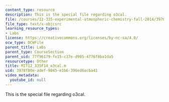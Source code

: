 ```yaml
---
content_type: resource
description: This is the special file regarding o3cal.
file: /courses/12-335-experimental-atmospheric-chemistry-fall-2014/3978f80eadef9845e1b6396ed6acba41_MIT12_335F14_o3cal.m
file_type: text/x-objcsrc
learning_resource_types:
- Labs
license: https://creativecommons.org/licenses/by-nc-sa/4.0/
ocw_type: OCWFile
parent_title: Labs
parent_type: CourseSection
parent_uid: 77f96179-fe15-c37e-d905-4776f8ba1da5
resourcetype: Other
title: MIT12_335F14_o3cal.m
uid: 3978f80e-adef-9845-e1b6-396ed6acba41
video_metadata:
  youtube_id: null
---
```

This is the special file regarding o3cal.
